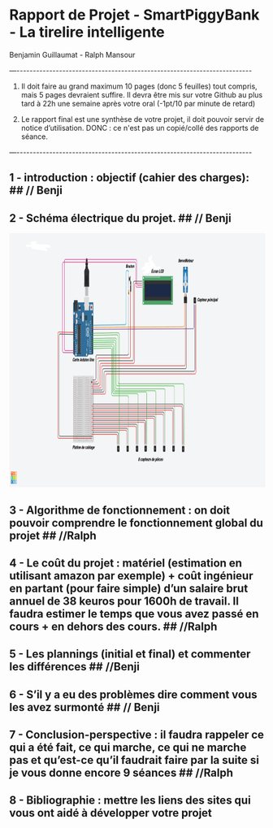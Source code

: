 # Rapport de Projet - SmartPiggyBank - La tirelire intelligente #
<p> Benjamin Guillaumat - Ralph Mansour </p>

—------------------------------------------------------------------------
1) Il doit faire au grand maximum 10 pages (donc 5 feuilles) tout compris, mais 5 pages devraient suffire. Il devra être mis sur votre Github au plus tard à 22h une semaine après votre oral (-1pt/10 par minute de retard)

2) Le rapport final est une synthèse de votre projet, il doit pouvoir servir de notice d’utilisation. DONC : ce n'est pas un copié/collé des rapports de séance.

—------------------------------------------------------------------------


## 1 - introduction : objectif (cahier des charges): ## // Benji



## 2 - Schéma électrique du projet. ## // Benji

<img src="Images/schema_projet_tirelire_1.png" alt="schema_projet_tirelire" height="500"/>

## 3 - Algorithme de fonctionnement : on doit pouvoir comprendre le fonctionnement global du projet ## //Ralph



## 4 - Le coût du projet : matériel (estimation en utilisant amazon par exemple) + coût ingénieur en partant (pour faire simple) d’un salaire brut annuel de 38 keuros pour 1600h de travail. Il faudra estimer le temps que vous avez passé en cours + en dehors des cours. ## //Ralph



## 5 - Les plannings (initial et final) et commenter les différences ## //Benji



## 6 -  S’il y a eu des problèmes dire comment vous les avez surmonté ## // Benji



## 7 - Conclusion-perspective : il faudra rappeler ce qui a été fait, ce qui marche, ce qui ne marche pas et qu’est-ce qu’il faudrait faire par la suite si je vous donne encore 9 séances ## //Ralph



## 8 - Bibliographie : mettre les liens des sites qui vous ont aidé à développer votre projet ##



